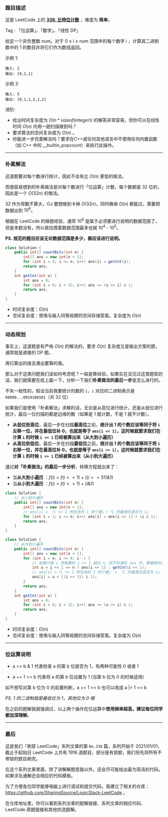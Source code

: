 ### 题目描述

这是 LeetCode 上的 **[338. 比特位计数](https://leetcode-cn.com/problems/counting-bits/solution/po-su-jie-fa-dong-tai-gui-hua-jie-fa-by-vvail/)** ，难度为 **简单**。

Tag : 「位运算」、「数学」、「线性 DP」



给定一个非负整数 num。对于 0 ≤ i ≤ num 范围中的每个数字 i ，计算其二进制数中的 1 的数目并将它们作为数组返回。

示例 1:
```
输入: 2
输出: [0,1,1]
```
示例 2:
```
输入: 5
输出: [0,1,1,2,1,2]
```
进阶:
* 给出时间复杂度为 $O(n*sizeof(integer))$ 的解答非常容易。但你可以在线性时间 $O(n)$ 内用一趟扫描做到吗？
* 要求算法的空间复杂度为 $O(n)$ 。
* 你能进一步完善解法吗？要求在C++或任何其他语言中不使用任何内置函数（如 C++ 中的 __builtin_popcount）来执行此操作。

---

### 朴素解法

这道题要对每个数进行统计，因此不会有比 $O(n)$ 更低的做法。

而很容易想到的朴素做法是对每个数进行「位运算」计数，每个数都是 32 位的，因此是一个 $O(32n)$ 的做法。

32 作为常数不算大，OJ 要想做到卡掉 $O(32n)$，同时确保 $O(n)$ 都能过，需要把数据出到 $10^6$。

根据在 LeetCode 的做题经验，通常 $10^6$ 是属于必须要进行说明的数据范围了，但是本题没有，所以我估摸着数据范围最多也就 $10^4$ - $10^5$。

**PS. 规范的题目应该无论数据范围是多少，都应该进行说明。**

```java
class Solution {
    public int[] countBits(int n) {
        int[] ans = new int[n + 1];
        for (int i = 0; i <= n; i++) ans[i] = getCnt(i);
        return ans;
    }
    int getCnt(int u) {
        int ans = 0;
        for (int i = 0; i < 32; i++) ans += (u >> i) & 1;
        return ans;
    }
}
```
* 时间复杂度：$O(n)$
* 空间复杂度：使用与输入同等规模的空间存储答案。复杂度为 $O(n)$

***

### 动态规划

事实上，这道题是有严格 $O(n)$ 的解法的，要求 $O(n)$ 复杂度又是输出方案的题，通常就是递推的 DP 题。

用已算出的值去凑出要算的值。

那么对于这类问题我们该如何考虑呢？一般是靠经验，如果实在没见过这类题型的话，我们就需要在纸上画一下，分析一下我们**朴素做法的最后一步**是怎么进行的。

不失一般性的，假设当前我要统计的数的 `i`，`i` 对应的二进制表示是 `00000...0010100101`（共 32 位）

如果我们是使用「朴素解法」求解的话，无论是从高位进行统计，还是从低位进行统计，最后一位扫描的都是边缘的数（如果是 1 就计数，不是 1 就不计数）。

* **从低位到高位**，最后一步在扫描**最高位**之前，**统计出 1 的个数应该等同于将 `i` 左移一位，并在最低位补 0，也就是等于 `ans[i << 1]`，这时候就要求我们在计算 `i` 的时候 `i << 1` 已经被算出来（从大到小遍历）**
* **从高位到低位**，最后一步在扫描**最低位**之前，**统计出 1 的个数应该等同于将 `i` 右移一位，并在最高位补 0，也就是等于 `ans[i >> 1]`，这时候就要求我们在计算 `i` 的时候 `i >> 1` 已经被算出来（从小到大遍历）**

通过**对「朴素做法」的最后一步分析**，转移方程就出来了：

* 当**从大到小遍历** ：$f(i) = f(i << 1) + ((i >>31 ) \& 1)$
* 当**从小到大遍历** ：$f(i) = f(i >> 1) + ( i \& 1 )$


```java []
class Solution {
    // 从小到大遍历
    public int[] countBits(int n) {
        int[] ans = new int[n + 1];
        // ans[i] = 「i >> 1 所包含的 1 的个数」+「i 的最低位是否为 1」
        for (int i = 1; i <= n; i++) ans[i] = ans[i >> 1] + (i & 1);
        return ans;
    }
}
```
```java []
class Solution {
    // 从大到小遍历
    public int[] countBits(int n) {
        int[] ans = new int[n + 1];
        for (int i = n; i >= 0; i--) {
            // 如果计算 i 所需要的 i << 1 超过 n，则不存储在 ans 内，需要额外计算
            int u = i << 1 <= n ? ans[i << 1] : getCnt(i << 1);
            // ans[i] =「i << 1 所包含的 1 的个数」 + 「i 的最高位是否为 1」
            ans[i] = u + ((i >> 31) & 1);
        } 
        return ans;
    }
    int getCnt(int u) {
        int ans = 0;
        for (int i = 0; i < 32; i++) ans += (u >> i) & 1;
        return ans;
    }
}
```
* 时间复杂度：$O(n)$
* 空间复杂度：使用与输入同等规模的空间存储答案。复杂度为 $O(n)$

***

### 位运算说明

* a >> b & 1 代表检查 a 的第 b 位是否为 1，有两种可能性 0 或者 1

* a += 1 << b 代表将 a 的第 b 位设置为 1 (当第 b 位为 0 的时候适用)

如不想写对第 b 位为 0 的前置判断，a += 1 << b 也可以改成 a |= 1 << b

*PS. 1 的二进制就是最低位为 1，其他位为 0 哦*

在之前的题解我就强调过，以上两个操作在位运算中**使用频率超高，建议每位同学都加深理解**。

---

### 最后

这是我们「刷穿 LeetCode」系列文章的第 `No.338` 篇，系列开始于 2021/01/01，截止于起始日 LeetCode 上共有 1916 道题目，部分是有锁题，我们将先将所有不带锁的题目刷完。

在这个系列文章里面，除了讲解解题思路以外，还会尽可能给出最为简洁的代码。如果涉及通解还会相应的代码模板。

为了方便各位同学能够电脑上进行调试和提交代码，我建立了相关的仓库：https://github.com/SharingSource/LogicStack-LeetCode 。

在仓库地址里，你可以看到系列文章的题解链接、系列文章的相应代码、LeetCode 原题链接和其他优选题解。

